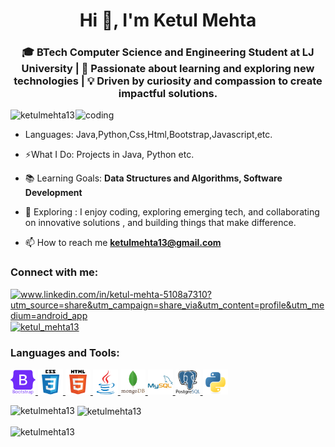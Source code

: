 <h1 align="center">Hi 👋, I'm Ketul Mehta</h1>
<h3 align="center">🎓 BTech Computer Science and Engineering Student at LJ University | 🚀 Passionate about learning and exploring new technologies | 💡 Driven by curiosity and compassion to create impactful solutions.</h3>
<img align="right" alt="coding" width="400" src="https://www.shutterstock.com/image-photo/digital-technology-software-development-concept-600nw-2111828198.jpg">
<p align="left"> <img src="https://komarev.com/ghpvc/?username=ketulmehta13&label=Profile%20views&color=0e75b6&style=flat" alt="ketulmehta13" /> </p>

- Languages: Java,Python,Css,Html,Bootstrap,Javascript,etc.

- ⚡What I Do: Projects in Java, Python etc.

- 📚 Learning Goals: **Data Structures and Algorithms, Software Development**

- 📄 Exploring : I enjoy coding, exploring emerging tech, and collaborating on innovative solutions , and building things that make difference.

- 📫 How to reach me **ketulmehta13@gmail.com**

<h3 align="left">Connect with me:</h3>
<p align="left">
<a href="https://linkedin.com/in/www.linkedin.com/in/ketul-mehta-5108a7310?utm_source=share&utm_campaign=share_via&utm_content=profile&utm_medium=android_app" target="blank"><img align="center" src="https://raw.githubusercontent.com/rahuldkjain/github-profile-readme-generator/master/src/images/icons/Social/linked-in-alt.svg" alt="www.linkedin.com/in/ketul-mehta-5108a7310?utm_source=share&utm_campaign=share_via&utm_content=profile&utm_medium=android_app" height="30" width="40" /></a>
<a href="https://instagram.com/ketul_mehta13" target="blank"><img align="center" src="https://raw.githubusercontent.com/rahuldkjain/github-profile-readme-generator/master/src/images/icons/Social/instagram.svg" alt="ketul_mehta13" height="30" width="40" /></a>
</p>

<h3 align="left">Languages and Tools:</h3>
<p align="left"> <a href="https://getbootstrap.com" target="_blank" rel="noreferrer"> <img src="https://raw.githubusercontent.com/devicons/devicon/master/icons/bootstrap/bootstrap-plain-wordmark.svg" alt="bootstrap" width="40" height="40"/> </a> <a href="https://www.w3schools.com/css/" target="_blank" rel="noreferrer"> <img src="https://raw.githubusercontent.com/devicons/devicon/master/icons/css3/css3-original-wordmark.svg" alt="css3" width="40" height="40"/> </a> <a href="https://www.w3.org/html/" target="_blank" rel="noreferrer"> <img src="https://raw.githubusercontent.com/devicons/devicon/master/icons/html5/html5-original-wordmark.svg" alt="html5" width="40" height="40"/> </a> <a href="https://www.java.com" target="_blank" rel="noreferrer"> <img src="https://raw.githubusercontent.com/devicons/devicon/master/icons/java/java-original.svg" alt="java" width="40" height="40"/> </a> <a href="https://www.mongodb.com/" target="_blank" rel="noreferrer"> <img src="https://raw.githubusercontent.com/devicons/devicon/master/icons/mongodb/mongodb-original-wordmark.svg" alt="mongodb" width="40" height="40"/> </a> <a href="https://www.mysql.com/" target="_blank" rel="noreferrer"> <img src="https://raw.githubusercontent.com/devicons/devicon/master/icons/mysql/mysql-original-wordmark.svg" alt="mysql" width="40" height="40"/> </a> <a href="https://www.postgresql.org" target="_blank" rel="noreferrer"> <img src="https://raw.githubusercontent.com/devicons/devicon/master/icons/postgresql/postgresql-original-wordmark.svg" alt="postgresql" width="40" height="40"/> </a> <a href="https://www.python.org" target="_blank" rel="noreferrer"> <img src="https://raw.githubusercontent.com/devicons/devicon/master/icons/python/python-original.svg" alt="python" width="40" height="40"/> </a> </p>

<p><img align="left" src="https://github-readme-stats.vercel.app/api/top-langs?username=ketulmehta13&show_icons=true&locale=en&layout=compact" alt="ketulmehta13" /></p>

<p>&nbsp;<img align="center" src="https://github-readme-stats.vercel.app/api?username=ketulmehta13&show_icons=true&locale=en" alt="ketulmehta13" /></p>

<p><img align="center" src="https://github-readme-streak-stats.herokuapp.com/?user=ketulmehta13&" alt="ketulmehta13" /></p>
